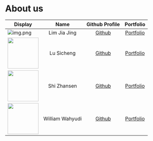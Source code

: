 # About us

Display | Name | Github Profile | Portfolio 
--------|:----:|:--------------:|:---------:
![img.png](img.png) | Lim Jia Jing | [Github](https://github.com/LimJiaJing) | [Portfolio](docs/team/limjiajing.md)
<img src="https://user-images.githubusercontent.com/69776265/136035789-60431999-0190-4967-948f-e936065e8275.png" width="100" height="100"> | Lu Sicheng | [Github](https://github.com/Isabella-L) | [Portfolio](docs/team/lusicheng.md)
<img src="https://user-images.githubusercontent.com/71874189/136139996-ba992a28-d026-49ca-b134-ee8213411d93.jpg" width="100" height="100">| Shi Zhansen | [Github](https://github.com/DuckWillow) | [Portfolio](docs/team/shizhansen.md)
<img src="https://avatars.githubusercontent.com/u/58932649?v=4" width="100" height="100">| William Wahyudi | [Github](https://github.com/maxwireddevs) | [Portfolio](docs/team/williamwahyudi.md)
